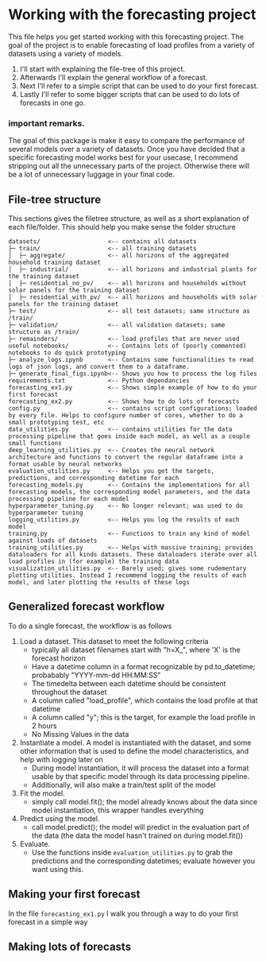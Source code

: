 # Working with the forecasting project
This file helps you get started working with this forecasting project. The goal of the project is to enable forecasting of load profiles from a variety of datasets using a variety of models.

1. I'll start with explaining the file-tree of this project. 
2. Afterwards I'll explain the general workflow of a forecast. 
3. Next I'll refer to a simple script that can be used to do your first forecast. 
3. Lastly I'll refer to some bigger scripts that can be used to do lots of forecasts in one go.

### important remarks.
The goal of this package is make it easy to compare the performance of several models over a variety of datasets. Once you have decided that a specific forecasting model works best for your usecase, I recommend stripping out all the unnecessary parts of the project. Otherwise there will be a lot of unnecessary luggage in your final code.


## File-tree structure

This sections gives the filetree structure, as well as a short explanation of each file/folder. This should help you make sense the folder structure

```
datasets/                   <-- contains all datasets
├─ train/                   <-- all training datasets
│  ├─ aggregate/            <-- all horizons of the aggregated household training dataset
│  ├─ industrial/           <-- all horizons and industrial plants for the training dataset
│  ├─ residential_no_pv/    <-- all horizons and households without solar panels for the training dataset
│  ├─ residential_with_pv/  <-- all horizons and households with solar panels for the training dataset
├─ test/                    <-- all test datasets; same structure as /train/
├─ validation/              <-- all validation datasets; same structure as /train/
├─ remainders/              <-- load profiles that are never used
useful notebooks/           <-- Contains lots of (poorly commented) notebooks to do quick prototyping
├─ analyze_logs.ipynb       <-- Contains some functionalities to read logs of json logs, and convert them to a dataframe. 
├─ generate_final_figs.ipynb<-- Shows you how to process the log files
requirements.txt            <-- Python dependancies
forecasting_ex1.py          <-- Shows simple example of how to do your first forecast
forecasting_ex2.py          <-- Shows how to do lots of forecasts
config.py                   <-- contains script configurations; loaded by every file. Helps to configure number of cores, whether to do a small prototyping test, etc
data_utilities.py           <-- contains utilities for the data processing pipeline that goes inside each model, as well as a couple small functions
deep_learning_utilities.py  <-- Creates the neural network architecture and functions to convert the regular dataframe into a format usable by neural networks
evaluation_utilities.py     <-- Helps you get the targets, predictions, and corresponding datetime for each
forecasting_models.py       <-- Contains the implementations for all forecasting models, the corresponding model parameters, and the data processing pipeline for each model
hyperparameter_tuning.py    <-- No longer relevant; was used to do hyperparameter tuning
logging_utilities.py        <-- Helps you log the results of each model
training.py                 <-- Functions to train any kind of model against loads of datasets
training_utilities.py       <-- Helps with massive training; provides dataloaders for all kinds datasets. These dataloaders iterate over all load profiles in (for example) the training data
visualization_utilities.py  <-- Barely used; gives some rudementary plotting utilities. Instead I recommend logging the results of each model, and later plotting the results of these logs
```

## Generalized forecast workflow

To do a single forecast, the workflow is as follows
1. Load a dataset. This dataset to meet the following criteria
    - typically all dataset filenames start with "h=X_", where 'X' is the forecast horizon
    - Have a datetime column in a format recognizable by pd.to_datetime; probabably "YYYY-mm-dd HH:MM:SS"
    - The timedelta between each datetime should be consistent throughout the dataset
    - A column called "load_profile", which contains the load profile at that datetime
    - A column called "y"; this is the target, for example the load profile in 2 hours
    - No Missing Values in the data
2. Instantiate a model. A model is instantiated with the dataset, and some other information that is used to define the model characteristics, and help with logging later on
    - During model instantiation, it will process the dataset into a format usable by that specific model through its data processing pipeline. 
    - Additionally, will also make a train/test split of the model
3. Fit the model.
    - simply call model.fit(); the model already knows about the data since model instantiation, this wrapper handles everything
4. Predict using the model.
    - call model.predict(); the model will predict in the evaluation part of the data (the data the model hasn't trained on during model.fit())
5. Evaluate.
    - Use the functions inside `evaluation_utilities.py` to grab the predictions and the corresponding datetimes; evaluate however you want using this.

## Making your first forecast

In the file `forecasting_ex1.py` I walk you through a way to do your first forecast in a simple way


## Making lots of forecasts

